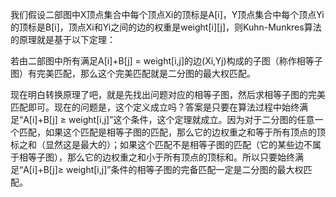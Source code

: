 我们假设二部图中X顶点集合中每个顶点Xi的顶标是A\[i\]，Y顶点集合中每个顶点Yi的顶标是B\[i\]，顶点Xi和Yi之间的边的权重是weight\[i\]\[j\]，则Kuhn-Munkres算法的原理就是基于以下定理：

若由二部图中所有满足A\[i\]+B\[j\] = weight\[i,j\]的边\(Xi,Yj\)构成的子图（称作相等子图）有完美匹配，那么这个完美匹配就是二分图的最大权匹配。

现在明白转换原理了吧，就是先找出问题对应的相等子图，然后求相等子图的完美匹配即可。现在的问题是，这个定义成立吗？答案是只要在算法过程中始终满足“A\[i\]+B\[j\] ≥ weight\[i,j\]”这个条件，这个定理就成立。因为对于二分图的任意一个匹配，如果这个匹配是相等子图的匹配，那么它的边权重之和等于所有顶点的顶标之和（显然这是最大的）；如果这个匹配不是相等子图的匹配（它的某些边不属于相等子图），那么它的边权重之和小于所有顶点的顶标和。所以只要始终满足“A\[i\]+B\[j\]≥ weight\[i,j\]”条件的相等子图的完备匹配一定是二分图的最大权匹配。

